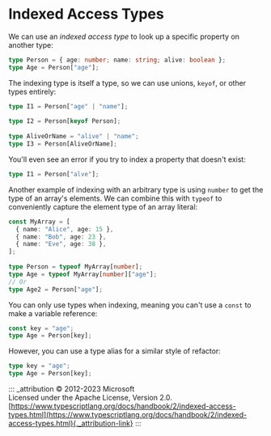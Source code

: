 # Indexed Access Types

We can use an *indexed access type* to look up a specific property on
another type:

```ts
type Person = { age: number; name: string; alive: boolean };
type Age = Person["age"];
```

The indexing type is itself a type, so we can use unions, `keyof`, or
other types entirely:

```ts
type I1 = Person["age" | "name"];
 
type I2 = Person[keyof Person];
 
type AliveOrName = "alive" | "name";
type I3 = Person[AliveOrName];
```

You'll even see an error if you try to index a property that doesn't
exist:

```ts
type I1 = Person["alve"];
```

Another example of indexing with an arbitrary type is using `number` to
get the type of an array's elements. We can combine this with `typeof`
to conveniently capture the element type of an array literal:

```ts
const MyArray = [
  { name: "Alice", age: 15 },
  { name: "Bob", age: 23 },
  { name: "Eve", age: 38 },
];
 
type Person = typeof MyArray[number];
type Age = typeof MyArray[number]["age"];
// Or
type Age2 = Person["age"];
```

You can only use types when indexing, meaning you can't use a `const` to
make a variable reference:

```ts
const key = "age";
type Age = Person[key];
```

However, you can use a type alias for a similar style of refactor:

```ts
type key = "age";
type Age = Person[key];
```

::: _attribution
© 2012-2023 Microsoft\
Licensed under the Apache License, Version 2.0.\
[https://www.typescriptlang.org/docs/handbook/2/indexed-access-types.html](https://www.typescriptlang.org/docs/handbook/2/indexed-access-types.html){._attribution-link}
:::
